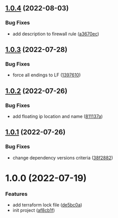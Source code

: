 ## [1.0.4](https://github.com/cktf/terraform-hcloud-wireguard/compare/1.0.3...1.0.4) (2022-08-03)


### Bug Fixes

* add description to firewall rule ([a3670ec](https://github.com/cktf/terraform-hcloud-wireguard/commit/a3670ec5917a241894b3f93353e23bd528ebe64f))

## [1.0.3](https://github.com/cktf/terraform-hcloud-wireguard/compare/1.0.2...1.0.3) (2022-07-28)


### Bug Fixes

* force all endings to LF ([1397610](https://github.com/cktf/terraform-hcloud-wireguard/commit/139761090bc6888192d6b468bbabd9370d99463e))

## [1.0.2](https://github.com/cktf/terraform-hcloud-wireguard/compare/1.0.1...1.0.2) (2022-07-26)


### Bug Fixes

* add floating ip location and name ([811137a](https://github.com/cktf/terraform-hcloud-wireguard/commit/811137a65a39d285fc33a6d4cbcbdabd64c494e8))

## [1.0.1](https://github.com/cktf/terraform-hcloud-wireguard/compare/1.0.0...1.0.1) (2022-07-26)


### Bug Fixes

* change dependency versions criteria ([38f2882](https://github.com/cktf/terraform-hcloud-wireguard/commit/38f288273df4630250a10022a0ad2d3aafd79ef0))

# 1.0.0 (2022-07-19)


### Features

* add terraform lock file ([de5bc0a](https://github.com/cktf/terraform-hcloud-wireguard/commit/de5bc0abb7e83298464867c2a75e4904e919109e))
* init project ([af8cb1f](https://github.com/cktf/terraform-hcloud-wireguard/commit/af8cb1fb03a5facecd54b120e1a0ce16bdbded57))
